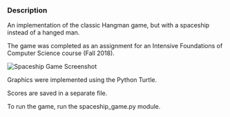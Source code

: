 ### Description
An implementation of the classic Hangman game, but with a spaceship instead of a hanged man.

The game was completed as an assignment for an Intensive Foundations of Computer Science course (Fall 2018).

![Spaceship Game Screenshot](https://github.com/kimclar/spaceship-game/blob/master/spaceship_game_example.PNG)

Graphics were implemented using the Python Turtle.

Scores are saved in a separate file.

To run the game, run the spaceship_game.py module.
